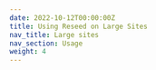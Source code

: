 ```yaml
---
date: 2022-10-12T00:00:00Z
title: Using Reseed on Large Sites
nav_title: Large sites
nav_section: Usage
weight: 4
---
```

